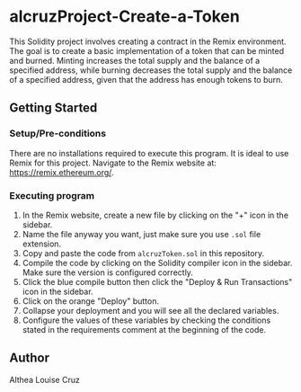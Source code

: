 # alcruzProject-Create-a-Token
This Solidity project involves creating a contract in the Remix environment. The goal is to create a basic implementation of a token that can be minted and burned. Minting increases the total supply and the balance of a specified address, while burning decreases the total supply and the balance of a specified address, given that the address has enough tokens to burn.

## Getting Started

### Setup/Pre-conditions
There are no installations required to execute this program. It is ideal to use Remix for this project. Navigate to the Remix website at: https://remix.ethereum.org/.

### Executing program
1. In the Remix website, create a new file by clicking on the "+" icon in the sidebar.
2. Name the file anyway you want, just make sure you use ```.sol``` file extension.
3. Copy and paste the code from ```alcruzToken.sol``` in this repository.
4. Compile the code by clicking on the Solidity compiler icon in the sidebar. Make sure the version is configured correctly.
5. Click the blue compile button then click the "Deploy & Run Transactions" icon in the sidebar.
6. Click on the orange "Deploy" button.
7. Collapse your deployment and you will see all the declared variables.
8. Configure the values of these variables by checking the conditions stated in the requirements comment at the beginning of the code.

## Author
Althea Louise Cruz


